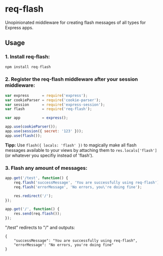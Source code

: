 req-flash
=========

Unopinionated middleware for creating flash messages of all types for Express apps.

## Usage

### 1. Install req-flash:

``` javascript
npm install req-flash
```

### 2. Register the req-flash middleware after your session middleware:

``` javascript
var express      = require('express');
var cookieParser = require('cookie-parser');
var session      = require('express-session');
var flash        = require('req-flash');

var app          = express();

app.use(cookieParser());
app.use(session({ secret: '123' }));
app.use(flash());
```

**Tipp:** Use `flash({ locals: 'flash' })` to magically make all flash messages available to your views by attaching them to `res.locals['flash']` (or whatever you specifiy instead of 'flash').

### 3. Flash any amount of messages:

``` javascript
app.get('/test', function() {
	req.flash('successMessage', 'You are successfully using req-flash');
	req.flash('errorMessage', 'No errors, you\'re doing fine');

	res.redirect('/');
});

app.get('/', function() {
	res.send(req.flash());
});
```

"/test" redirects to "/" and outputs:

```
{
	"successMessage": "You are successfully using req-flash",
	"errorMessage": "No errors, you're doing fine"
}
```